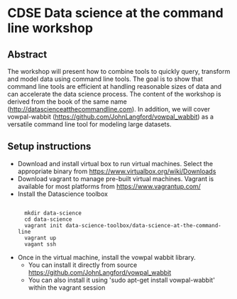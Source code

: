 # CDSE Data science at the command line workshop

## Abstract
The workshop will present how to combine tools to quickly query, transform and model data using command line tools.
The goal is to show that command line tools are efficient at handling reasonable sizes of data and can accelerate the data science
process. The content
of the workshop is derived from the book of the same name (http://datascienceatthecommandline.com). In addition, we will cover
vowpal-wabbit (https://github.com/JohnLangford/vowpal_wabbit) as a versatile command line tool for modeling large datasets.

## Setup instructions

* Download and install virtual box to run virtual machines. Select the appropriate binary from https://www.virtualbox.org/wiki/Downloads
* Download vagrant to manage pre-built virtual machines. Vagrant is available for most platforms from https://www.vagrantup.com/
* Install the Datascience toolbox
  <pre><code>
    mkdir data-science
    cd data-science
    vagrant init data-science-toolbox/data-science-at-the-command-line
    vagrant up
    vagant ssh
  </code></pre>
* Once in the virtual machine, install the vowpal wabbit library. 
  * You can install it directly from source https://github.com/JohnLangford/vowpal_wabbit
  * You can also install it using 'sudo apt-get install vowpal-wabbit' within the vagrant session
